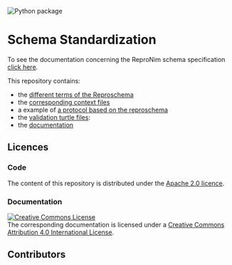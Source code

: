 ![Python package](https://github.com/ReproNim/reproschema/workflows/Python%20package/badge.svg)

# Schema Standardization

To see the documentation concerning the ReproNim schema specification [click here]( ??? ).

This repository contains:

-   the [different terms of the Reproschema](./terms)
-   the [corresponding context files](./contexts)
-   a example of [a protocol based on the reproschema](./examples)
-   the [validation turtle files](./validation):
-   the [documentation](./docs)


## Licences

### Code

The content of this repository is distributed under the [Apache 2.0 licence]( ??? ).

### Documentation

<a rel="license" href="http://creativecommons.org/licenses/by/4.0/"><img alt="Creative Commons License" style="border-width:0" src="https://i.creativecommons.org/l/by/4.0/88x31.png" /></a><br />The corresponding documentation is licensed under a <a rel="license" href="http://creativecommons.org/licenses/by/4.0/">Creative Commons Attribution 4.0 International License</a>.

## Contributors